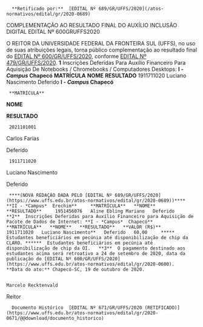       **Retificado por:**  [EDITAL Nº 689/GR/UFFS/2020](/atos-normativos/edital/gr/2020-0689) 

   COMPLEMENTAÇÃO AO RESULTADO FINAL DO AUXÍLIO INCLUSÃO DIGITAL EDITAL Nº 600GRUFFS2020  

 O REITOR DA UNIVERSIDADE FEDERAL DA FRONTEIRA SUL (UFFS), no uso de suas atribuições legais, torna público complementação ao resultado final do [EDITAL Nº 600/GR/UFFS/2020](https://www.uffs.edu.br/atos-normativos/edital/gr/2020-0600), conforme [EDITAL Nº 479/GR/UFFS/2020](https://www.uffs.edu.br/atos-normativos/edital/gr/2020-0479).   **1**  Inscrições Deferidas Para Auxílio Financeiro Para Aquisição De Notebooks / Chromebooks / Computadores Desktops: **I - *Campus*  Chapecó**     **MATRÍCULA**   **NOME**   **RESULTADO**     1911711020   Luciano Nascimento   Deferido      **I - *Campus* Chapecó**

     **MATRÍCULA**

   **NOME**

   **RESULTADO**

     2021101001

   Carlos Farias

   Deferido

     1911711020

   Luciano Nascimento

   Deferido

     ****(NOVA REDAÇÃO DADA PELO [EDITAL Nº 689/GR/UFFS/2020](https://www.uffs.edu.br/atos-normativos/edital/gr/2020-0689))**** **II - *Campus*  Erechim**     **MATRÍCULA**   **NOME**   **RESULTADO**     1951456076   Aline Ebling Mariano   Deferido       **2**  Inscrições Deferidas para Auxílio Financeiro para Aquisição de Pacote de Dados de Internet: **I - *Campus*  Chapecó**     **MATRÍCULA**   **NOME**   **RESULTADO**   **VALOR (R$)**     1911711020   Luciano Nascimento**   Deferido   60,00     *****  Estudantes beneficiários em pecúnia até disponibilização de chip da CLARO. ******  Estudantes beneficiários em pecúnia até disponibilização de chip da OI.   **3**  O pagamento destinado aos estudantes acima será retroativo a 24 de setembro de 2020, data da publicação do [EDITAL Nº 600/GR/UFFS/2020](https://www.uffs.edu.br/atos-normativos/edital/gr/2020-0600).        **Data do ato:** Chapecó-SC, 19 de outubro de 2020.   
 

    Marcelo Recktenvald   
 Reitor 

      Documento Histórico  [EDITAL Nº 671/GR/UFFS/2020 (RETIFICADO)](https://www.uffs.edu.br/atos-normativos/edital/gr/2020-0671/@@download/documento_historico)     
      